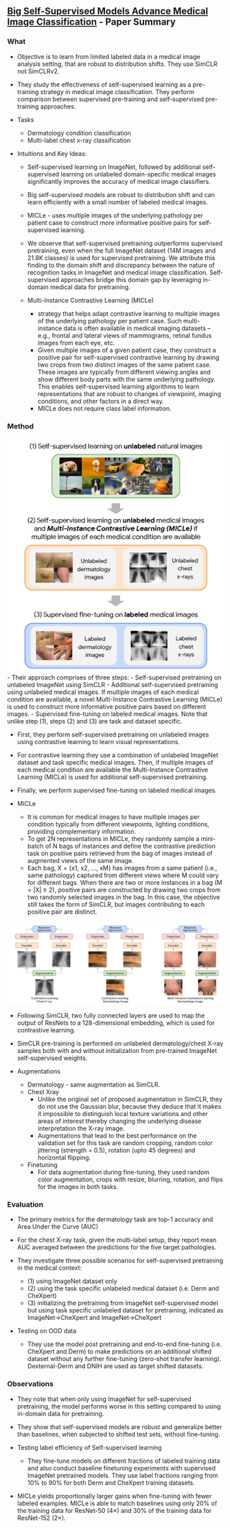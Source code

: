 ## [Big Self-Supervised Models Advance Medical Image Classification](https://openaccess.thecvf.com/content/ICCV2021/papers/Azizi_Big_Self-Supervised_Models_Advance_Medical_Image_Classification_ICCV_2021_paper.pdf) - Paper Summary

### What
- Objective is to learn from limited labeled data in a medical image analysis setting, that are robust to distribution shifts. They use SimCLR not SimCLRv2.
- They study the effectiveness of self-supervised learning as a pre-training strategy in medical image classification. They perform comparison between supervised pre-training and self-supervised pre-training approaches.
- Tasks
    - Dermatology condition classification
    - Multi-label chest x-ray classification

- Intuitions and Key Ideas:
	- Self-supervised learning on ImageNet, followed by additional self-supervised learning on unlabeled domain-specific medical images significantly improves the accuracy of medical image classifiers.
	
	- Big self-supervised models are robust to distribution shift and can learn efficiently with a small number of labeled medical images.

	- MICLe -  uses multiple images of the underlying pathology per patient case to construct more informative positive pairs for self-supervised learning.

	- We observe that self-supervised pretraining outperforms supervised pretraining, even when the full ImageNet dataset (14M images and 21.8K classes) is used for supervised pretraining. We attribute this finding to the domain shift and discrepancy between the nature of recognition tasks in ImageNet and medical image classification. Self-supervised approaches bridge this domain gap by leveraging in-domain medical data for pretraining.

	- Multi-Instance Contrastive Learning (MICLe) 
		- strategy that helps adapt contrastive learning to multiple images of the underlying pathology per patient case. Such multi-instance data is often available in medical imaging datasets – e.g., frontal and lateral views of mammograms, retinal fundus images from each eye, etc.
		- Given multiple images of a given patient case, they construct a positive pair for self-supervised contrastive learning by drawing two crops from two distinct images of the same patient case. These images are typically from different viewing angles and show different body parts with the same underlying pathology. This enables self-supervised learning algorithms to learn representations that are robust to changes of viewpoint, imaging conditions, and other factors in a direct way.
		- MICLe does not require class label information.


### Method
<img src="paperSummaries/medicalImageSelfSupervisedLearning.png?raw=true"/>
- Their approach comprises of three steps: 
    - Self-supervised pretraining on unlabeled ImageNet using SimCLR 
    - Additional self-supervised pretraining using unlabeled medical images. If multiple images of each medical condition are available, a novel Multi-Instance Contrastive Learning (MICLe) is used to construct more informative positive pairs based on different images.
    - Supervised fine-tuning on labeled medical images. Note that unlike step (1), steps (2) and (3) are task and dataset specific.

- First, they perform self-supervised pretraining on unlabeled images using contrastive learning to learn visual representations.
- For contrastive learning they use a combination of unlabeled ImageNet dataset and task specific medical images. Then, if multiple images of each medical condition are available the Multi-Instance Contrastive Learning (MICLe) is used for additional self-supervised pretraining. 
- Finally, we perform supervised fine-tuning on labeled medical images. 

- MICLe
    - It is common for medical images to have multiple images per condition typically from different viewpoints, lighting conditions, providing complementary information.
    - To get 2N representations in MICLe, they randomly sample a mini-batch of N bags of instances and define the contrastive prediction task on positive pairs retrieved from the bag of images instead of augmented views of the same image.
    - Each bag, X = {x1, x2, ..., xM} has images from a same patient (i.e., same pathology) captured from different views where M could vary for different bags. When there are two or more instances in a bag (M = |X| ≥ 2),  positive pairs are constructed by drawing two crops from two randomly selected images in the bag. In this case, the objective still takes the form of SimCLR, but images contributing to each positive pair are distinct.

<img src="paperSummaries/medicalImageSelfSupervisedLearning2.png?raw=true"/>

- Following SimCLR, two fully connected layers are used to map the output of ResNets to a 128-dimensional embedding, which is used for contrastive learning.

- SimCLR pre-training is performed on unlabeled dermatology/chest X-ray samples both with and without initialization from pre-trained ImageNet self-supervised weights.

- Augmentations
    - Dermatology - same augmentation as SimCLR.
    - Chest Xray
        - Unlike the original set of proposed augmentation in SimCLR, they do not use the Gaussian blur, because they deduce that it makes it impossible to distinguish local texture variations and other areas of interest thereby changing the underlying disease interpretation the X-ray image.
        - Augmentations that lead to the best performance on the validation set for this task are random cropping, random color jittering (strength = 0.5), rotation (upto 45 degrees) and horizontal flipping.
    - Finetuning 
        - For data augmentation during fine-tuning, they used random color augmentation, crops with resize, blurring, rotation, and flips for the images in both tasks.

### Evaluation
- The primary metrics for the dermatology task are top-1 accuracy and Area Under the Curve (AUC)

- For the chest X-ray task, given the multi-label setup, they report mean AUC averaged between the predictions for the five target pathologies.

- They investigate three possible scenarios for self-supervised pretraining in the medical context: 
    - (1) using ImageNet dataset only
    - (2) using the task specific unlabeled medical dataset (i.e. Derm and CheXpert)
    - (3) initializing the pretraining from ImageNet self-supervised model but using task specific unlabeled dataset for pretraining, indicated as ImageNet→CheXpert and ImageNet→CheXpert

- Testing on OOD data
    - They use the model post pretraining and end-to-end fine-tuning (i.e. CheXpert and Derm) to make predictions on an additional shifted dataset without any further fine-tuning (zero-shot transfer learning). Dexternal-Derm and DNIH are used as target shifted datasets.

### Observations
- They note that when only using ImageNet for self-supervised pretraining, the model performs worse in this
setting compared to using in-domain data for pretraining.

- They show that self-supervised models are robust and generalize better than baselines, when subjected to
shifted test sets, without fine-tuning.

- Testing label efficiency of Self-supervised learning 
    - They fine-tune models on different fractions of labeled training data and also conduct baseline finetuning experiments with supervised ImageNet pretrained models. They use label fractions ranging from 10% to 90% for both Derm and CheXpert training datasets.

- MICLe yields proportionally larger gains when fine-tuning with fewer labeled examples. MICLe is able to match baselines using only 20% of the training data for ResNet-50 (4×) and 30% of the training data for ResNet-152 (2×).




